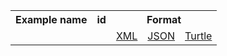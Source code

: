 <table class="list" width="100%">            
   <tr>
     <th>Example name</th>
     <th>id</th>
     <th colspan="3">Format</th>
   </tr>
   <tr>
      <td><a href=".html"></a></td>
      <td></td>
      <td><a href=".xml.html">XML</a></td>
      <td><a href=".json.html">JSON</a></td>
      <td><a href=".ttl.html">Turtle</a></td>
   </tr>           
</table>